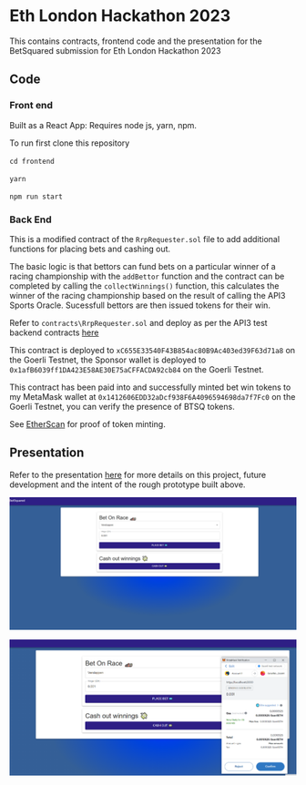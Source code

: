 # Eth London Hackathon 2023

This contains contracts, frontend code and the presentation for the BetSquared submission for Eth London Hackathon 2023


## Code


### Front end

Built as a React App:
Requires node js, yarn, npm.

To run first clone this repository

`cd frontend`

`yarn`

`npm run start`


### Back End

This is a modified contract of the `RrpRequester.sol` file to add additional functions for placing bets and cashing out.

The basic logic is that bettors can fund bets on a particular winner of a racing championship with the `addBettor` function and the contract can be completed by calling the `collectWinnings()` function, this calculates the winner of the racing championship based on the result of calling the API3 Sports Oracle.
Sucessfull bettors are then issued tokens for their win.

Refer to `contracts\RrpRequester.sol` and deploy as per the API3 test backend contracts [here](https://github.com/api3-ecosystem/getting-started)

This contract is deployed to `xC655E33540F43B854ac80B9Ac403ed39F63d71a8` on the Goerli Testnet, the Sponsor wallet is deployed to `0x1afB6039ff1DA423E58AE30E75aCFFACDA92cb84` on the Goerli Testnet.

This contract has been paid into and successfully minted bet win tokens to my MetaMask wallet at `0x1412606EDD32aDcf938F6A4096594698da7f7Fc0` on the Goerli Testnet, you can verify the presence of BTSQ tokens.

See [EtherScan](https://goerli.etherscan.io/address/0x1412606EDD32aDcf938F6A4096594698da7f7Fc0#tokentxns) for proof of token minting.



## Presentation

Refer to the presentation  [here](/presentation/presentation.pdf) for more details on this project, future development and the intent of the rough prototype built above.


![Initial](/presentation/screen1.png "Screen 1")

![Place Bet](/presentation/screen2.png "Screen 2")
